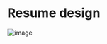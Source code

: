 # Resume design

![image](https://github.com/user-attachments/assets/8d0ca844-7ac7-42d4-9735-9cec98f78135)